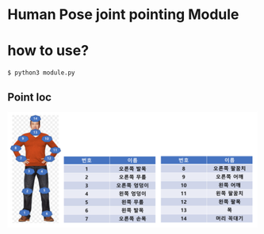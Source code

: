 # Human Pose joint pointing Module
# how to use?
```
$ python3 module.py
```

## Point loc
![](./Ex.png)
